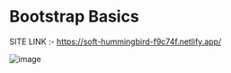 # Bootstrap Basics


SITE LINK :- https://soft-hummingbird-f9c74f.netlify.app/

![image](https://github.com/Rohini-pr/Bootstrap-Basics/assets/125246758/f0576481-4204-4163-9905-cfc3d69a5105)
